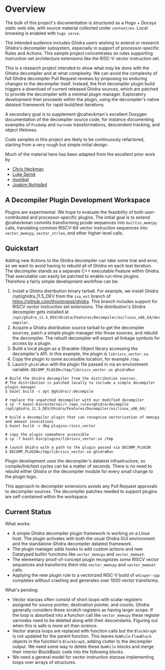 # Overview

The bulk of this project's documentation is structured as a Hugo + Docsys static web site,
with source material collected under `content/en`. Local browsing is enabled with `hugo serve`.

The intended audience includes Ghidra users wishing to extend or research Ghidra's decompiler subsystem,
especially in support of processor-specific Rules and Actions.
This sample project concentrates on rules supporting instruction set architecture extensions like the
RISC-V vector instruction set.

This is a research project intended to show what *may* be done with the Ghidra decompiler and at what complexity.
We can avoid the complexity of full Ghidra decompiler Pull Request reviews by proposing no enduring changes to the decompiler
itself.  Instead, the first decompiler plugin build triggers a download of current released Ghidra sources,
which are patched to provide the decompiler with a minimal plugin manager.
Exploratory development then proceeds within the plugin, using the decompiler's native datatest framework for
rapid build/test iterations.

A secondary goal is to supplement @caheckman's excellent Doxygen documentation of the decompiler source code, for instance
documenting examples of `PcodeOp` and `Varnode` transformations, descendent tracking, and object lifetimes.

Code samples in this project are likely to be continuously refactored, starting from a very rough but simple initial
design.

Much of the material here has been adapted from the excellent prior work by

* [Chris Heckman](https://github.com/caheckman)
* [Luke Serné](https://github.com/LukeSerne)
* [mumbel](https://github.com/mumbel)
* [Joakim Nohlgård](https://github.com/jnohlgard)

## A Decompiler Plugin Development Workspace

Plugins are experimental.  We hope to evaluate the feasibility of both user-contributed and processor-specific plugins.
The initial goal is to extend @caheckman commits transforming pcode sequences into `builtin_memcpy` calls, translating
common RISCV-64 vector instruction sequences into `vector_memcpy`, `vector_strlen`, and other higher level calls.

## Quickstart

Adding new Actions to the Ghidra decompiler can take some trial and error, so we want to avoid having to rebuild
all of Ghidra on each test iteration.  The decompiler stands as a separate C++ executable Feature within Ghidra.
That executable can easily be patched to enable run-time plugins.  Therefore a fairly simple development workflow
can be:

1. Install a Ghidra distribution binary tarball.  For example, we install Ghidra /opt/ghidra_11.5_DEV from the
   `isa_ext` branch of https://github.com/thixotropist/ghidra.  This branch includes support for RISCV vector
   instruction set extensions.  The distribution's Ghidra decompiler gets installed at
   `/opt/ghidra_11.5_DEV/Ghidra/Features/Decompiler/os/linux_x86_64/decompiler`.
2. Acquire a Ghidra distribution source tarball to get the decompiler sources, patch a simple plugin manager into
   those sources, and rebuild the decompiler.  The rebuilt decompiler will export all linkage symbols for access by
   a plugin.
3. Build a local plugin as a Sharable Object library accessing the decompiler's API.  In this example, the
   plugin is `libriscv_vector.so`.
4. Copy the plugin to some accessible location, for example `/tmp`.
5. Launch `ghidraRun` with the plugin file passed in via an environment variable: `DECOMP_PLUGIN=/tmp/libriscv_vector.so ghidraRun`

```console
# Build the Ghidra decompiler from the distribution sources.
# The distribution is patched locally to include a simple decompiler plugin manager
$ bazel build -c opt @ghidra//:decompile

# replace the unpatched decompiler with our modified decompiler
$ cp -f bazel-bin/external/+_repo_rules+ghidra/decompile /opt/ghidra_11.5_DEV/Ghidra/Features/Decompiler/os/linux_x86_64/

# build a decompiler plugin that can recognize vectorization of memcpy and memset invocations
$ bazel build -c dbg plugins:riscv_vector

# copy the plugin somewhere accessible
$ cp -f bazel-bin/plugins/libriscv_vector.so /tmp

# launch Ghidra with a path to the plugin passed via DECOMP_PLUGIN
$ DECOMP_PLUGIN=/tmp/libriscv_vector.so ghidraRun
```

Plugin development uses the decompiler's datatest infrastructure, so compile/link/test cycles can be a matter of seconds.
There is no need to rebuild either Ghidra or the decompiler module for every small change to the plugin logic.

This approach to decompiler extensions avoids any Pull Request approvals to decompiler sources. The decompiler patches
needed to support plugins are self-contained within the workspace.

## Current Status

What works:

* A simple Ghidra decompiler plugin framework is working on a Linux host.  The plugin activates with both the
  usual Ghidra GUI environment and the standalone Ghidra decompiler datatest framework.
* The plugin manager adds hooks to add custom actions and new Datatyped builtin functions like `vector_memcpy` and `vector_memset`.
* The elementary proof-of-concept plugin recognizes *some* RISCV vector sequences and transforms them into `vector_memcpy` and
  `vector_memset` calls.
* Applying the new plugin rule to a vectorized RISC-V build of `whisper-cpp` completes without crashing and generates over 1000
  vector transforms.

What's pending:

* Vector stanzas often consist of short loops with scalar registers assigned for source pointer, destination pointer, and counts.
  Ghidra generally considers these scratch registers as having larger scope.  If the loop is absorbed into a function call
  like `vector_memcpy` these register varnodes need to be deleted along with their descendants.  Figuring out when this is
  safe is more art than science.
* Vector stanza loops are replaced with function calls but the `BlockGraph` is not updated for the parent function.  This
  leaves `DoWhile` `FlowBlock` objects in the function's `BlockGraph`, adding clutter to the decompiler output.  We need some
  way to delete these `DoWhile` blocks and merge their interior BlockBasic code into the following blocks.
* We need a general model for vector instruction stanzas implementing loops over arrays of structures.
